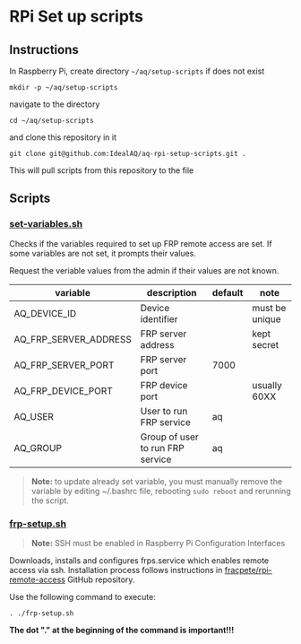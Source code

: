 # RPi Set up scripts

## Instructions
In Raspberry Pi, create directory `~/aq/setup-scripts` if does not exist

```shell
mkdir -p ~/aq/setup-scripts
```

navigate to the directory
```shell
cd ~/aq/setup-scripts
```

and clone this repository in it
```shell
git clone git@github.com:IdealAQ/aq-rpi-setup-scripts.git .
```

This will pull scripts from this repository to the file

## Scripts

### [set-variables.sh](./set-variables.sh)
Checks if the variables required to set up FRP remote access are set.
If some variables are not set, it prompts their values.

Request the veriable values from the admin if their values are not known.

| variable              | description                      | default | note           |
|-----------------------|----------------------------------|---------|----------------|
| AQ_DEVICE_ID          | Device identifier                |         | must be unique |
| AQ_FRP_SERVER_ADDRESS | FRP server address               |         | kept secret    |
| AQ_FRP_SERVER_PORT    | FRP server port                  | 7000    |                |
| AQ_FRP_DEVICE_PORT    | FRP device port                  |         | usually 60XX   |
| AQ_USER               | User to run FRP service          | aq      |                |
| AQ_GROUP              | Group of user to run FRP service | aq      |                |


> **Note:** to update already set variable, you must manually remove the variable
> by editing ~/.bashrc file, rebooting `sudo reboot` and rerunning the script.

### [frp-setup.sh](./frp-setup.sh)
> **Note:** SSH must be enabled in Raspberry Pi Configuration Interfaces

Downloads, installs and configures frps.service which enables remote access via ssh.
Installation process follows instructions in [fracpete/rpi-remote-access](https://github.com/fracpete/rpi-remote-access) GitHub repository.

Use the following command to execute:
```shell
. ./frp-setup.sh
```
**The dot "." at the beginning of the command is important!!!**